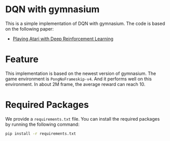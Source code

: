 # DQN with gymnasium
This is a simple implementation of DQN with gymnasium. The code is based on the following paper:
- [Playing Atari with Deep Reinforcement Learning](https://arxiv.org/abs/1312.5602)

# Feature
This implementation is based on the newest version of gymnasium. The game environment is `PongNoFrameskip-v4`. And it performs well on this environment. In about 2M frame, the average reward can reach 10.

# Required Packages
We provide a `requirements.txt` file. You can install the required packages by running the following command:
```bash
pip install -r requirements.txt
```
